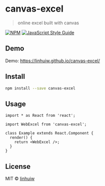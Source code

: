 # canvas-excel

> online excel built with canvas

[![NPM](https://img.shields.io/npm/v/canvas-excel.svg)](https://www.npmjs.com/package/canvas-excel) [![JavaScript Style Guide](https://img.shields.io/badge/code_style-standard-brightgreen.svg)](https://standardjs.com)

## Demo

Demo: https://linhuiw.github.io/canvas-excel/

## Install

```bash
npm install --save canvas-excel
```

## Usage

```tsx
import * as React from 'react';

import WebExcel from 'canvas-excel';

class Example extends React.Component {
  render() {
    return <WebExcel />;
  }
}
```

## License

MIT © [linhuiw](https://github.com/linhuiw)
